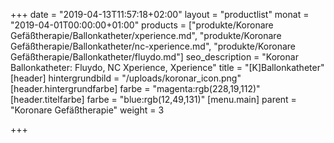 +++
date = "2019-04-13T11:57:18+02:00"
layout = "productlist"
monat = "2019-04-01T00:00:00+01:00"
products = ["produkte/Koronare Gefäßtherapie/Ballonkatheter/xperience.md", "produkte/Koronare Gefäßtherapie/Ballonkatheter/nc-xperience.md", "produkte/Koronare Gefäßtherapie/Ballonkatheter/fluydo.md"]
seo_description = "Koronar Ballonkatheter: Fluydo, NC Xperience, Xperience"
title = "[K]Ballonkatheter"
[header]
hintergrundbild = "/uploads/koronar_icon.png"
[header.hintergrundfarbe]
farbe = "magenta:rgb(228,19,112)"
[header.titelfarbe]
farbe = "blue:rgb(12,49,131)"
[menu.main]
parent = "Koronare Gefäßtherapie"
weight = 3

+++
